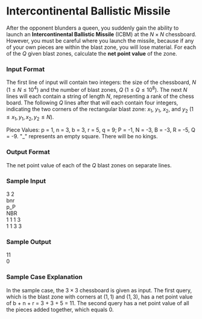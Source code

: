 # Intercontinental Ballistic Missile

After the opponent blunders a queen, you suddenly gain the ability to launch an **Intercontinental Ballistic Missile** (ICBM) at the $N \times N$ chessboard. However, you must be careful where you launch the missile, because if any of your own pieces are within the blast zone, you will lose material. For each of the $Q$ given blast zones, calculate the **net point value** of the zone.

### Input Format

The first line of input will contain two integers: the size of the chessboard, $N$ $\left(1 \leq N \leq 10^4 \right)$ and the number of blast zones, $Q$ $\left(1 \leq Q \leq 10^8 \right)$. The next $N$ lines will each contain a string of length $N$, representing a rank of the chess board. The following $Q$ lines after that will each contain four integers, indicating the two corners of the rectangular blast zone: $x_1$, $y_1$, $x_2$, and $y_2$ $\left(1 \leq x_1, y_1, x_2, y_2 \leq N \right)$.

Piece Values: p = 1, n = 3, b = 3, r = 5, q = 9; P = -1, N = -3, B = -3, R = -5, Q = -9. "_" represents an empty square. There will be no kings.

### Output Format

The net point value of each of the $Q$ blast zones on separate lines.

### Sample Input

$3$ $2$  
bnr  
p_P  
NBR  
$1$ $1$ $1$ $3$  
$1$ $1$ $3$ $3$

### Sample Output

$11$  
$0$

### Sample Case Explanation

In the sample case, the $3 \times 3$ chessboard is given as input. The first query, which is the blast zone with corners at $\left(1, 1 \right)$ and $\left(1, 3 \right)$, has a net point value of b + n + r = 3 + 3 + 5 = 11. The second query has a net point value of all the pieces added together, which equals 0.
